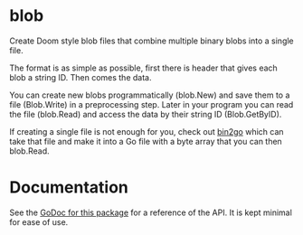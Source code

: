 # blob

Create Doom style blob files that combine multiple binary blobs into a single file.

The format is as simple as possible, first there is header that gives each blob a string ID. Then comes the data.

You can create new blobs programmatically (blob.New) and save them to a file (Blob.Write) in a preprocessing step.
Later in your program you can read the file (blob.Read) and access the data by their string ID (Blob.GetByID).

If creating a single file is not enough for you, check out [bin2go](https://github.com/gonutz/bin2go) which can take that file and make it into a Go file with a byte array that you can then blob.Read.

# Documentation

See the [GoDoc for this package](https://godoc.org/github.com/gonutz/blob) for a reference of the API. It is kept minimal for ease of use.